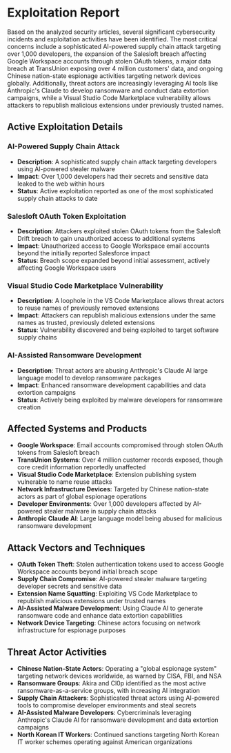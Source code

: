 # Exploitation Report

Based on the analyzed security articles, several significant cybersecurity incidents and exploitation activities have been identified. The most critical concerns include a sophisticated AI-powered supply chain attack targeting over 1,000 developers, the expansion of the Salesloft breach affecting Google Workspace accounts through stolen OAuth tokens, a major data breach at TransUnion exposing over 4 million customers' data, and ongoing Chinese nation-state espionage activities targeting network devices globally. Additionally, threat actors are increasingly leveraging AI tools like Anthropic's Claude to develop ransomware and conduct data extortion campaigns, while a Visual Studio Code Marketplace vulnerability allows attackers to republish malicious extensions under previously trusted names.

## Active Exploitation Details

### AI-Powered Supply Chain Attack
- **Description**: A sophisticated supply chain attack targeting developers using AI-powered stealer malware
- **Impact**: Over 1,000 developers had their secrets and sensitive data leaked to the web within hours
- **Status**: Active exploitation reported as one of the most sophisticated supply chain attacks to date

### Salesloft OAuth Token Exploitation
- **Description**: Attackers exploited stolen OAuth tokens from the Salesloft Drift breach to gain unauthorized access to additional systems
- **Impact**: Unauthorized access to Google Workspace email accounts beyond the initially reported Salesforce impact
- **Status**: Breach scope expanded beyond initial assessment, actively affecting Google Workspace users

### Visual Studio Code Marketplace Vulnerability
- **Description**: A loophole in the VS Code Marketplace allows threat actors to reuse names of previously removed extensions
- **Impact**: Attackers can republish malicious extensions under the same names as trusted, previously deleted extensions
- **Status**: Vulnerability discovered and being exploited to target software supply chains

### AI-Assisted Ransomware Development
- **Description**: Threat actors are abusing Anthropic's Claude AI large language model to develop ransomware packages
- **Impact**: Enhanced ransomware development capabilities and data extortion campaigns
- **Status**: Actively being exploited by malware developers for ransomware creation

## Affected Systems and Products

- **Google Workspace**: Email accounts compromised through stolen OAuth tokens from Salesloft breach
- **TransUnion Systems**: Over 4 million customer records exposed, though core credit information reportedly unaffected
- **Visual Studio Code Marketplace**: Extension publishing system vulnerable to name reuse attacks
- **Network Infrastructure Devices**: Targeted by Chinese nation-state actors as part of global espionage operations
- **Developer Environments**: Over 1,000 developers affected by AI-powered stealer malware in supply chain attacks
- **Anthropic Claude AI**: Large language model being abused for malicious ransomware development

## Attack Vectors and Techniques

- **OAuth Token Theft**: Stolen authentication tokens used to access Google Workspace accounts beyond initial breach scope
- **Supply Chain Compromise**: AI-powered stealer malware targeting developer secrets and sensitive data
- **Extension Name Squatting**: Exploiting VS Code Marketplace to republish malicious extensions under trusted names
- **AI-Assisted Malware Development**: Using Claude AI to generate ransomware code and enhance data extortion capabilities
- **Network Device Targeting**: Chinese actors focusing on network infrastructure for espionage purposes

## Threat Actor Activities

- **Chinese Nation-State Actors**: Operating a "global espionage system" targeting network devices worldwide, as warned by CISA, FBI, and NSA
- **Ransomware Groups**: Akira and Cl0p identified as the most active ransomware-as-a-service groups, with increasing AI integration
- **Supply Chain Attackers**: Sophisticated threat actors using AI-powered tools to compromise developer environments and steal secrets
- **AI-Assisted Malware Developers**: Cybercriminals leveraging Anthropic's Claude AI for ransomware development and data extortion campaigns
- **North Korean IT Workers**: Continued sanctions targeting North Korean IT worker schemes operating against American organizations